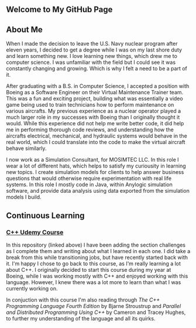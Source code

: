 ## Welcome to My GitHub Page

## About Me

When I made the decision to leave the U.S. Navy nuclear program after eleven years, I decided to get a degree while I was on my last shore duty and learn something new. I love learning new things, which drew me to computer science. I was unfamiliar with the field but I could see it was constantly changing and growing. Which is why I felt a need to be a part of it.

After graduating with a B.S. in Computer Science, I accepted a position with Boeing as a Software Engineer on their Virtual Maintenance Trainer team. This was a fun and exciting project, building what was essentially a video game being used to train technicians how to perform maintenance on various aircrafts. My previous experience as a nuclear operator played a much larger role in my successes with Boeing than I originally thought it would. While this experience did not help me write better code, it did help me in performing thorough code reviews, and understanding how the aircrafts electrical, mechanical, and hydraulic systems would behave in the real world, which I could translate into the code to make the virtual aircraft behave similarly.

I now work as a Simulation Consultant, for MOSIMTEC LLC. In this role I wear a lot of different hats, which helps to satisfy my curiousity in learning new topics. I create simulation models for clients to help answer business questions that would otherwise require experimentation with real life systems. In this role I mostly code in Java, within Anylogic simulation software, and provide data analysis using data exported from the simulation models I build.

## Continuous Learning

### [C++ Udemy Course](https://github.com/Richard-WS-Allen/Udemy-Cpp-Course)

In this repository (linked above) I have been adding the section challenges as I complete them and writing about what I learned in each one. I did take a break from this while transitioning jobs, but have recently started back with it. I'm happy I chose to go back to this course, as I'm really learning a lot about C++. I originally decided to start this course during my year at Boeing, while I was working mostly with C++ and enjoyed working with this language. However, I knew there was a lot more to learn than what I was currently working on.

In conjuction with this course I'm also reading through *The C++ Programming Language Fourth Edition* by Bjarne Stroustrup and *Parallel and Distributed Programming Using C++* by Cameron and Tracey Hughes, to further my understanding of the language and all its quirks.
